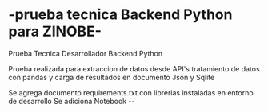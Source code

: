 # -prueba tecnica Backend Python para ZINOBE-
Prueba Tecnica Desarrollador Backend Python


Prueba realizada para extraccion de datos desde API's tratamiento de datos con pandas y carga de resultados en documento Json y Sqlite

Se agrega documento requirements.txt con librerias instaladas en entorno de desarrollo
Se adiciona Notebook --
